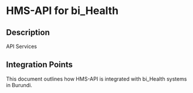 # HMS-API for bi_Health

## Description

API Services

## Integration Points

This document outlines how HMS-API is integrated with bi_Health systems in Burundi.
